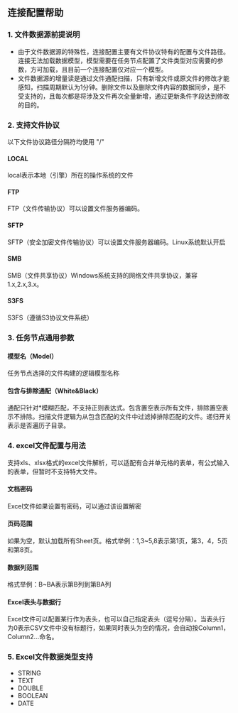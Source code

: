 ## **连接配置帮助**

### **1. 文件数据源前提说明**
- 由于文件数据源的特殊性，连接配置主要有文件协议特有的配置与文件路径。连接无法加载数据模型，模型需要在任务节点配置了文件类型对应需要的参数，方可加载，且目前一个连接配置仅对应一个模型。
- 文件数据源的增量读是通过文件通配扫描，只有新增文件或原文件的修改才能感知，扫描周期默认为1分钟。删除文件以及删除文件内容的数据同步，是不受支持的，且每次都是将涉及文件再次全量新增，通过更新条件字段达到修改的目的。

### **2. 支持文件协议**
以下文件协议路径分隔符均使用 "/"
#### **LOCAL**
local表示本地（引擎）所在的操作系统的文件
#### **FTP**
FTP（文件传输协议）可以设置文件服务器编码。
#### **SFTP**
SFTP（安全加密文件传输协议）可以设置文件服务器编码。Linux系统默认开启
#### **SMB**
SMB（文件共享协议）Windows系统支持的网络文件共享协议，兼容1.x,2.x,3.x。
#### **S3FS**
S3FS（遵循S3协议文件系统）

### **3. 任务节点通用参数**
#### **模型名（Model）**
任务节点选择的文件构建的逻辑模型名称
#### **包含与排除通配（White&Black）**
通配只针对*模糊匹配，不支持正则表达式。包含置空表示所有文件，排除置空表示不排除。扫描文件逻辑为从包含匹配的文件中过滤掉排除匹配的文件。递归开关表示是否遍历子目录。

### **4. excel文件配置与用法**
支持xls、xlsx格式的excel文件解析，可以适配有合并单元格的表单，有公式输入的表单，但暂时不支持特大文件。
#### **文档密码**
Excel文件如果设置有密码，可以通过该设置解密
#### **页码范围**
如果为空，默认加载所有Sheet页。格式举例：1,3~5,8表示第1页，第3，4，5页和第8页。
#### **数据列范围**
格式举例：B~BA表示第B列到第BA列
#### **Excel表头与数据行**
Excel文件可以配置某行作为表头，也可以自己指定表头（逗号分隔）。当表头行为0表示CSV文件中没有标题行，如果同时表头为空的情况，会自动按Column1，Column2...命名。

### **5. Excel文件数据类型支持**
- STRING
- TEXT
- DOUBLE
- BOOLEAN
- DATE